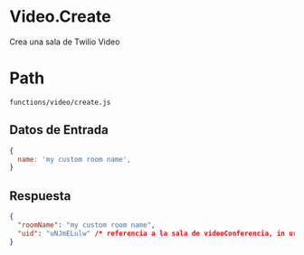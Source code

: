 # Video.Create
Crea una sala de Twilio Video

# Path
`functions/video/create.js`

## Datos de Entrada
```js
{
  name: 'my custom room name',
}
```

## Respuesta
```json
{
  "roomName": "my custom room name",
  "uid": "uNJmELulw" /* referencia a la sala de videoConferencia, in url: http://localhost:8080/uNJmELulw */
}
```

